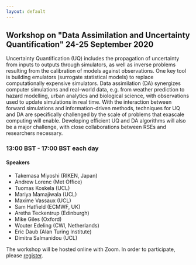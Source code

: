 ```yaml
---
layout: default
---
```


## Workshop on "Data Assimilation and Uncertainty Quantification" 24-25 September 2020

Uncertainty Quantification (UQ) includes the propagation of
uncertainty from inputs to outputs through simulators, as well as
inverse problems resulting from the calibration of models against
observations. One key tool is building emulators (surrogate
statistical models) to replace computationally expensive
simulators. Data assimilation (DA) synergizes computer simulations and
real-world data, e.g. from weather prediction to hazard modelling,
urban analytics and biological science, with observations used to
update simulations in real time. With the interaction between forward
simulations and information-driven methods, techniques for UQ and DA
are specifically challenged by the scale of problems that exascale
computing will enable. Developing efficient UQ and DA algorithms will
also be a major challenge, with close collaborations between RSEs and
researchers necessary.  

### 13:00 BST - 17:00 BST each day

#### Speakers

- Takemasa Miyoshi (RIKEN, Japan)
- Andrew Lorenc (Met Office)
- Tuomas Koskela (UCL)
- Mariya Mamajiwala (UCL)
- Maxime Vassaux (UCL)
- Sam Hatfield (ECMWF, UK)
- Aretha Teckentrup (Edinburgh) 
- Mike Giles (Oxford)
- Wouter Edeling (CWI, Netherlands)
- Eric Daub (Alan Turing Institute)
- Dimitra Salmanidou (UCL)

The workshop will be hosted online with Zoom. In order to participate, please [register](https://www.eventbrite.co.uk/e/workshop-on-exascale-uncertainty-quantification-and-data-assimilation-tickets-117832627561).